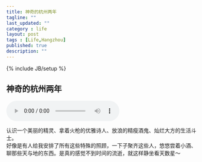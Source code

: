 ```yaml
---
title: 神奇的杭州两年
tagline: ""
last_updated: ""
category : life
layout: post
tags : [Life,Hangzhou]
published: true
description: ""
---
```

{% include JB/setup %}

## 神奇的杭州两年  

<audio controls="controls" loop="loop">
	<source src="http://rustic.oss-cn-qingdao.aliyuncs.com/music/Henry%20Mancini%20-%20First%20Youth.mp3" type="audio/mpeg">
	<embed height="100" width="100" src="http://rustic.oss-cn-qingdao.aliyuncs.com/music/Henry%20Mancini%20-%20First%20Youth.mp3" loop="true" autostart="true"/>
</audio>  

认识一个美丽的精灵、拿着火枪的优雅诗人、放浪的精瘦酒鬼、灿烂大方的生活斗士。  
好像是有人给我安排了所有这些特殊的照顾，一下子聚齐这些人，悠悠尝着小酒、聊那些天与地的东西。是真的感觉不到时间的流逝，就这样静坐看天数星～  